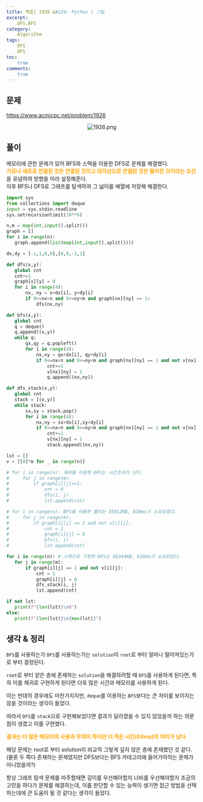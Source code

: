 ```yaml
---
title: 백준[ 1926 &#124; Python ] 그림
excerpt: 
    DFS,BFS
category: 
    Algorithm
tags: 
    DFS
    BFS
toc: 
    true
comments: 
    true
---
```


<style type = 'text/css'>
    .o{
    font-weight: bold;
    color:orange;
    }
</style>

## 문제  
<https://www.acmicpc.net/problem/1926>
<p align = "center"><img alt = "1926.png" src = "../../assets/images/boj/1926.png"></p>

## 풀이  
메모리에 관한 문제가 있어 BFS와 스택을 이용한 DFS로 문제를 해결했다.  
<span class = "o">가로나 세로로 연결된 것은 연결된 것이고 대각선으로 연결된 것은 떨어진 것이라는 조건</span>을 유념하여 방향을 미리 설정해준다.  
이후 BFS나 DFS로 그래프를 탐색하여 그 넓이를 배열에 저장해 해결한다.  

  
 ```python  
import sys
from collections import deque
input = sys.stdin.readline
sys.setrecursionlimit(10**6)

n,m = map(int,input().split())
graph = []
for i in range(n):
    graph.append(list(map(int,input().split())))

dx,dy = [-1,1,0,0],[0,0,-1,1]

def dfs(x,y):
    global cnt
    cnt+=1
    graph[x][y] = 0
    for i in range(4):
        nx, ny = x+dx[i], y+dy[i]
        if 0<=nx<n and 0<=ny<m and graph[nx][ny] == 1:
            dfs(nx,ny)

def bfs(x,y):
    global cnt
    q = deque()
    q.append((x,y))
    while q:
        qx,qy = q.popleft()
        for i in range(4):
            nx,ny = qx+dx[i], qy+dy[i]
            if 0<=nx<n and 0<=ny<m and graph[nx][ny] == 1 and not v[nx][ny]:
                cnt+=1
                v[nx][ny] = 1
                q.append((nx,ny))

def dfs_stack(x,y):
    global cnt
    stack = [(x,y)]
    while stack:
        sx,sy = stack.pop()
        for i in range(4):
            nx,ny = sx+dx[i],sy+dy[i]
            if 0<=nx<n and 0<=ny<m and graph[nx][ny] == 1 and not v[nx][ny]:
                cnt+=1
                v[nx][ny] = 1
                stack.append((nx,ny))        

lst = []
v = [[0]*m for _ in range(n)]

# for i in range(n): 재귀를 이용한 DFS는 시간초과가 난다.
#     for j in range(m):
#         if graph[i][j]==1:
#             cnt = 0
#             dfs(i, j)
#             lst.append(cnt)

# for i in range(n): BFS를 이용한 풀이는 35012KB, 620ms가 소요되었다.
#     for j in range(m):
#         if graph[i][j] == 1 and not v[i][j]:
#             cnt = 1
#             graph[i][j] = 0
#             bfs(i, j)
#             lst.append(cnt)

for i in range(n): # 스택으로 구현한 DFS는 46344KB, 616ms가 소요되었다.
    for j in range(m):
        if graph[i][j] == 1 and not v[i][j]:
            cnt = 1
            graph[i][j] = 0
            dfs_stack(i, j)
            lst.append(cnt)

if not lst:
    print(f"{len(lst)}\n0")
else:
    print(f"{len(lst)}\n{max(lst)}")
```
## 생각 & 정리  
`BFS`를 사용하는가 `DFS`를 사용하는가는 `solution`이 `root`로 부터 얼마나 떨어져있는가로 부터 결정된다.  

`root`로 부터 얕은 층에 존재하는 `solution`을 해결하려할 때 `DFS`를 사용하게 된다면, 특히 이를 재귀로 구현하게 된다면 더욱 많은 시간과 메모리를 사용하게 된다.  

이는 반대의 경우에도 마찬가지지만, `deque`를 이용하는 `BFS`보다는 큰 차이를 보이지는 않을 것이라는 생각이 들었다.  

따라서 `DFS`를 `stack`으로 구현해보았다면 결과가 달라졌을 수 있지 않았을까 하는 의문점이 생겼고 이를 구현했다.  
  
<span class ="o">결과는 더 많은 메모리의 사용과 무의미 하지만 더 적은 시간(04ms)의 차이가 났다.</span>  
  
해당 문제는 root로 부터 solution이 비교적 그렇게 깊지 않은 층에 존재했던 것 같다.(물론 두 쪽다 존재하는 문제였지만 DFS보다는 BFS 카테고리에 들어가야하는 문제가 아니었을까?)  

항상 그래프 탐색 문제를 마주할때면 깊이를 우선해야할지 너비를 우선해야할지 조금의 고민을 하다가 문제를 해결하는데, 이를 판단할 수 있는 능력이 생기면 접근 방법을 선택하는데에 큰 도움이 될 것 같다는 생각이 들었다.


 